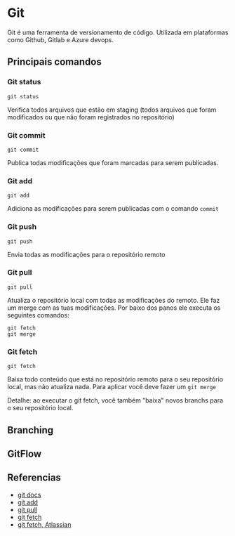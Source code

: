 # Git

Git é uma ferramenta de versionamento de código. Utilizada em plataformas como Github, Gitlab e Azure devops.

## Principais comandos

### Git status

```
git status
```

Verifica todos arquivos que estão em staging (todos arquivos que foram modificados ou que não foram registrados no repositório)

### Git commit

```
git commit
```

Publica todas modificações que foram marcadas para serem publicadas.

### Git add

```
git add
```

Adiciona as modificações para serem publicadas com o comando ```commit```

### Git push

```
git push
```

Envia todas as modificações para o repositório remoto

### Git pull

```
git pull
```

Atualiza o repositório local com todas as modificações do remoto. Ele faz um merge com as tuas modificações. Por baixo dos panos ele executa os seguintes comandos:

```
git fetch
git merge
```

### Git fetch

```
git fetch
```

Baixa todo conteúdo que está no repositório remoto para o seu repositório local, mas não atualiza nada. Para aplicar você deve fazer um ```git merge```

Detalhe: ao executar o git fetch, você também "baixa" novos branchs para o seu repositório local.

## Branching

## GitFlow


## Referencias

- [git docs](https://git-scm.com/doc)
- [git add](https://git-scm.com/docs/git-add)
- [git pull](https://git-scm.com/docs/git-pull/pt_BR)
- [git fetch](https://git-scm.com/docs/git-fetch)
- [git fetch, Atlassian](https://www.atlassian.com/git/tutorials/syncing/git-fetch#:~:text=The%20git%20fetch%20command%20downloads,else%20has%20been%20working%20on.)
